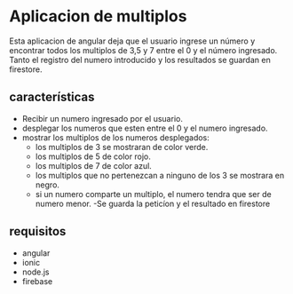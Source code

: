 # Aplicacion de multiplos

Esta aplicacion de angular deja que el usuario ingrese un número y encontrar todos los multiplos de 3,5 y 7 entre el 0 y el número ingresado. Tanto el registro del numero introducido y los resultados se guardan en firestore.

## características

- Recibir un numero ingresado por el usuario.
- desplegar los numeros que esten entre el 0 y el numero ingresado.
- mostrar los multiplos de los numeros desplegados:
  - los multiplos de 3 se mostraran de color verde.
  - los multiplos de 5 de color rojo.
  - los multiplos de 7 de color azul.
  - los multiplos que no pertenezcan a ninguno de los 3 se mostrara en negro.
  - si un numero comparte un multiplo, el numero tendra que ser de numero menor.
-Se guarda la peticíon y el resultado en firestore

## requisitos

- angular
- ionic
- node.js
- firebase
